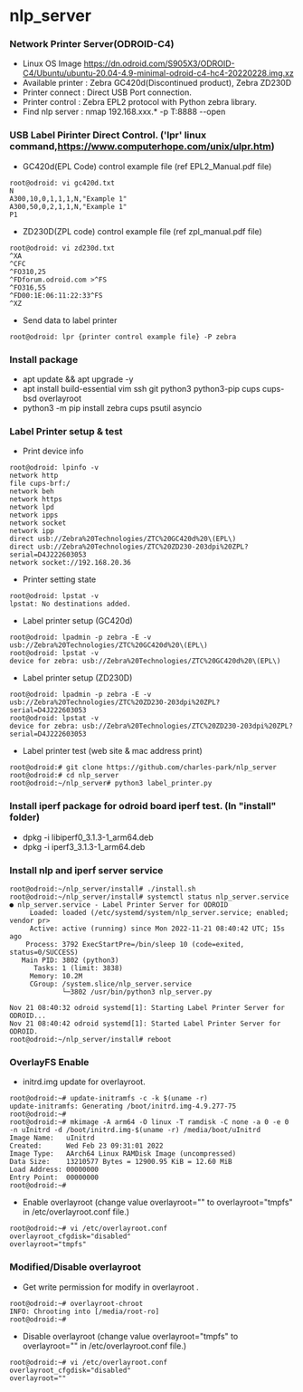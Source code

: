 # nlp_server
### Network Printer Server(ODROID-C4)
* Linux OS Image https://dn.odroid.com/S905X3/ODROID-C4/Ubuntu/ubuntu-20.04-4.9-minimal-odroid-c4-hc4-20220228.img.xz
* Available printer : Zebra GC420d(Discontinued product), Zebra ZD230D
* Printer connect : Direct USB Port connection.
* Printer control : Zebra EPL2 protocol with Python zebra library.
* Find nlp server : nmap 192.168.xxx.* -p T:8888 --open

### USB Label Pirinter Direct Control. ('lpr' linux command,https://www.computerhope.com/unix/ulpr.htm)
* GC420d(EPL Code) control example file (ref EPL2_Manual.pdf file)
```
root@odroid: vi gc420d.txt
N
A300,10,0,1,1,1,N,"Example 1"
A300,50,0,2,1,1,N,"Example 1"
P1
```
* ZD230D(ZPL code) control example file (ref zpl_manual.pdf file)
```
root@odroid: vi zd230d.txt
^XA
^CFC
^FO310,25
^FDforum.odroid.com >^FS
^FO316,55
^FD00:1E:06:11:22:33^FS
^XZ

```
* Send data to label printer
```
root@odroid: lpr {printer control example file} -P zebra
```

### Install package
* apt update && apt upgrade -y
* apt install build-essential vim ssh git python3 python3-pip cups cups-bsd overlayroot
* python3 -m pip install zebra cups psutil asyncio

### Label Printer setup & test
* Print device info
```
root@odroid: lpinfo -v
network http
file cups-brf:/
network beh
network https
network lpd
network ipps
network socket
network ipp
direct usb://Zebra%20Technologies/ZTC%20GC420d%20\(EPL\)
direct usb://Zebra%20Technologies/ZTC%20ZD230-203dpi%20ZPL?serial=D4J222603053
network socket://192.168.20.36
```
* Printer setting state
```
root@odroid: lpstat -v
lpstat: No destinations added.
```
* Label printer setup (GC420d)
```
root@odroid: lpadmin -p zebra -E -v usb://Zebra%20Technologies/ZTC%20GC420d%20\(EPL\)
root@odroid: lpstat -v
device for zebra: usb://Zebra%20Technologies/ZTC%20GC420d%20\(EPL\)
```
* Label printer setup (ZD230D)
```
root@odroid: lpadmin -p zebra -E -v usb://Zebra%20Technologies/ZTC%20ZD230-203dpi%20ZPL?serial=D4J222603053
root@odroid: lpstat -v
device for zebra: usb://Zebra%20Technologies/ZTC%20ZD230-203dpi%20ZPL?serial=D4J222603053
```
* Label printer test (web site & mac address print)
```
root@odroid:# git clone https://github.com/charles-park/nlp_server
root@odroid:# cd nlp_server
root@odroid:~/nlp_server# python3 label_printer.py
```

### Install iperf package for odroid board iperf test. (In "install" folder)
* dpkg -i libiperf0_3.1.3-1_arm64.deb
* dpkg -i iperf3_3.1.3-1_arm64.deb

### Install nlp and iperf server service
```
root@odroid:~/nlp_server/install# ./install.sh
root@odroid:~/nlp_server/install# systemctl status nlp_server.service 
● nlp_server.service - Label Printer Server for ODROID
     Loaded: loaded (/etc/systemd/system/nlp_server.service; enabled; vendor pr>
     Active: active (running) since Mon 2022-11-21 08:40:42 UTC; 15s ago
    Process: 3792 ExecStartPre=/bin/sleep 10 (code=exited, status=0/SUCCESS)
   Main PID: 3802 (python3)
      Tasks: 1 (limit: 3838)
     Memory: 10.2M
     CGroup: /system.slice/nlp_server.service
             └─3802 /usr/bin/python3 nlp_server.py

Nov 21 08:40:32 odroid systemd[1]: Starting Label Printer Server for ODROID...
Nov 21 08:40:42 odroid systemd[1]: Started Label Printer Server for ODROID.
root@odroid:~/nlp_server/install# reboot

```
### OverlayFS Enable
* initrd.img update for overlayroot.
```
root@odroid:~# update-initramfs -c -k $(uname -r)
update-initramfs: Generating /boot/initrd.img-4.9.277-75
root@odroid:~#
root@odroid:~# mkimage -A arm64 -O linux -T ramdisk -C none -a 0 -e 0 -n uInitrd -d /boot/initrd.img-$(uname -r) /media/boot/uInitrd 
Image Name:   uInitrd
Created:      Wed Feb 23 09:31:01 2022
Image Type:   AArch64 Linux RAMDisk Image (uncompressed)
Data Size:    13210577 Bytes = 12900.95 KiB = 12.60 MiB
Load Address: 00000000
Entry Point:  00000000
root@odroid:~#
```
* Enable overlayroot (change value overlayroot="" to overlayroot="tmpfs" in /etc/overlayroot.conf file.)
```
root@odroid:~# vi /etc/overlayroot.conf
overlayroot_cfgdisk="disabled"
overlayroot="tmpfs"
```
### Modified/Disable overlayroot
* Get write permission for modify in overlayroot .
```
root@odroid:~# overlayroot-chroot 
INFO: Chrooting into [/media/root-ro]
root@odroid:~# 
```
* Disable overlayroot (change value overlayroot="tmpfs" to overlayroot="" in /etc/overlayroot.conf file.)
```
root@odroid:~# vi /etc/overlayroot.conf
overlayroot_cfgdisk="disabled"
overlayroot=""
```
